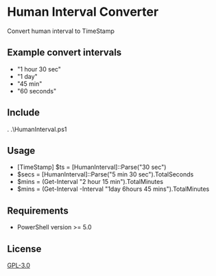 # Human Interval Converter
Convert human interval to TimeStamp

## Example convert intervals
* "1 hour 30 sec"
* "1 day"
* "45 min"
* "60 seconds"

## Include
. .\HumanInterval.ps1

## Usage
* [TimeStamp] $ts = [HumanInterval]::Parse("30 sec")
* $secs = [HumanInterval]::Parse("5 min 30 sec").TotalSeconds
* $mins = (Get-Interval "2 hour 15 min").TotalMinutes
* $mins = (Get-Interval -Interval "1day 6hours 45 mins").TotalMinutes

## Requirements
* PowerShell version >= 5.0

## License
[GPL-3.0](https://github.com/Quake4/HumanInterval/blob/master/LICENSE)